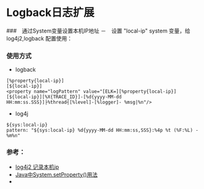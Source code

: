 # Logback日志扩展

###　通过System变量设置本机IP地址
－　设置 "local-ip" system 变量，给log4j2,logback 配置使用：

### 使用方式
- logback
```
[%property{local-ip}]
[${local-ip}]
<property name="logPattern" value="[ELK=][%property{local-ip}][${local-ip}][%X{TRACE_ID}]-[%d{yyyy-MM-dd HH:mm:ss.SSS}]├%thread┤[%level]-[%logger]- %msg|%n"/>
```
- log4j
```
${sys:local-ip}
pattern: "${sys:local-ip} %d{yyyy-MM-dd HH:mm:ss,SSS}:%4p %t (%F:%L) - %m%n"
```

### 参考：
- [log4j2 记录本机ip](https://blog.csdn.net/ClementAD/article/details/85112215)
- [Java中System.setProperty()用法](https://blog.csdn.net/qq_39781497/article/details/78425668)
- []()